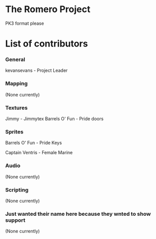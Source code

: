 # The Romero Project
PK3 format please
# List of contributors

### General
kevansevans - Project Leader

### Mapping
(None currently)
### Textures

Jimmy - Jimmytex
Barrels O' Fun - Pride doors

### Sprites

Barrels O' Fun - Pride Keys

Captain Ventris - Female Marine

### Audio
(None currently)
### Scripting
(None currently)
### Just wanted their name here because they wnted to show support
(None currently)